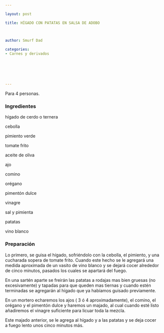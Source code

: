 ```yaml
---

layout: post

title: HÍGADO CON PATATAS EN SALSA DE ADOBO



author: Smurf Dad

categories:
- Carnes y derivados






---
```


Para 4 personas.

<h3>Ingredientes</h3>

hígado de cerdo o ternera

cebolla

pimiento verde

tomate frito

aceite de oliva

ajo

comino

orégano

pimentón dulce

vinagre

sal y pimienta

patatas

vino blanco

<h3>Preparación</h3>

Lo primero, se guisa el hígado, sofriéndolo con la cebolla, el pimiento, y una cucharada sopera de tomate frito. Cuando este hecho se le agregará una medida aproximada de un vasito de vino blanco y se dejará cocer alrededor de cinco minutos, pasados los cuales se apartará del fuego.

En una sartén aparte se freirán las patatas a rodajas mas bien gruesas (no excesivamente) y tapadas para que queden mas tiernas y cuando estén terminadas se agregarán al hígado que ya habíamos guisado previamente.

En un mortero echaremos los ajos ( 3 ó 4 aproximadamente), el comino, el orégano y el pimentón dulce y haremos un majado, al cual cuando esté listo añadiremos el vinagre suficiente para licuar toda la mezcla.

Este majado anterior, se le agrega al hígado y a las patatas y se deja cocer a fuego lento unos cinco minutos más.